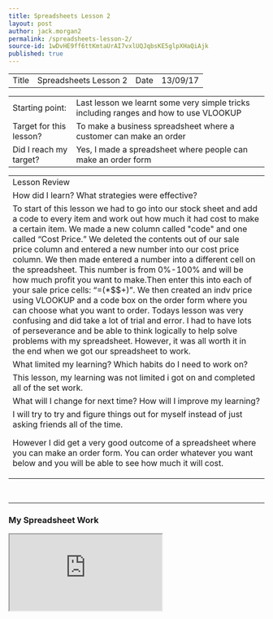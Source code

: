 ```yaml
---
title: Spreadsheets Lesson 2
layout: post
author: jack.morgan2
permalink: /spreadsheets-lesson-2/
source-id: 1wDvHE9ff6ttKmtaUrAI7vxlUQJqbsKE5glpXHaQiAjk
published: true
---
```

<table>
  <tr>
    <td>Title</td>
    <td>Spreadsheets Lesson 2</td>
    <td>Date</td>
    <td>13/09/17</td>
  </tr>
</table>


<table>
  <tr>
    <td>Starting point:</td>
    <td>Last lesson we learnt some very simple tricks including ranges and how to use VLOOKUP</td>
  </tr>
  <tr>
    <td>Target for this lesson?</td>
    <td>To make a business spreadsheet where a customer can make an order</td>
  </tr>
  <tr>
    <td>Did I reach my target? 
</td>
    <td>Yes, I made a spreadsheet where people can make an order form</td>
  </tr>
</table>


<table>
  <tr>
    <td>Lesson Review</td>
  </tr>
  <tr>
    <td>How did I learn? What strategies were effective? </td>
  </tr>
  <tr>
    <td>To start of this lesson we had to go into our stock sheet and add a code to every item and work out how much it had cost to make a certain item. We made a new column called "code" and one called “Cost Price.” We deleted the contents out of our sale price column and entered a new number into our cost price column. We then made entered a number into a different cell on the spreadsheet. This number is from 0%-100% and will be how much profit you want to make.Then enter this into each of your sale price cells: “=(<where your cell is for the cost price>*$<Cell letter of the profit box>$<cell number of the profit box>+<where your cell is for the cost price>)”. We then created an indv price using VLOOKUP and a code box on the order form where you can choose what you want to order. Todays lesson was very confusing and did take a lot of trial and error. I had to have lots of perseverance and be able to think logically to help solve problems with my spreadsheet. However, it was all worth it in the end when we got our spreadsheet to work.

</td>
  </tr>
  <tr>
    <td>What limited my learning? Which habits do I need to work on? </td>
  </tr>
  <tr>
    <td>This lesson, my learning was not limited i got on and completed all of the set work.</td>
  </tr>
  <tr>
    <td>What will I change for next time? How will I improve my learning?</td>
  </tr>
  <tr>
    <td>I will try to try and figure things out for myself instead of just asking friends all of the time.

However I did get a very good outcome of a spreadsheet where you can make an order form.
You can order whatever you want below and you will be able to see how much it will cost.


</td>
  </tr>
</table>
<br>
<hr>
<h3>My Spreadsheet Work</h3>

<iframe src="https://docs.google.com/spreadsheets/d/1rqIcxRj5HOwun70yLaIkfiyvBK2Jc1TkwXWOOYKGfX4/pubhtml?widget=true&amp;headers=false"></iframe>



